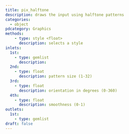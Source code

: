 ```yaml
---
title: pix_halftone
description: draws the input using halftone patterns
categories:
  - object
pdcategory: Graphics
methods:
    - type: style <float>
      description: selects a style
inlets:
  1st:
    - type: gemlist
      description:
  2nd:
    - type: float
      description: pattern size (1-32)
  3rd:
    - type: float
      description: orientation in degrees (0-360)
  4th:
    - type: float
      description: smoothness (0-1)
outlets:
  1st:
    - type: gemlist
draft: false
---
```

